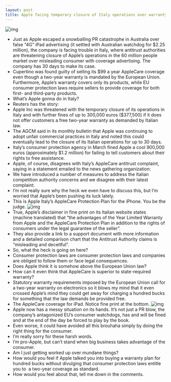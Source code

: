```yaml
---
layout: post
title: Apple facing temporary closure of Italy operations over warranty scandal
---
```

![img](http://media.idownloadblog.com/wp-content/uploads/2012/07/AppleCare-Plus-icon-medium.png)
* Just as Apple escaped a snowballing PR catastrophe in Australia over false “4G” iPad advertising (it settled with Australian watchdog for $2.25 million), the company is facing trouble in Italy, where antitrust authorities are threatening closure of Apple’s operations in the 60 million people market over misleading consumer with coverage advertising. The company has 30 days to make its case.
* Cupertino was found guilty of selling its $99 a year AppleCare coverage even though a two-year warranty is mandated by the European Union. Furthermore, Apple’s warranty covers only its products, while EU consumer protection laws require sellers to provide coverage for both first- and third-party products.
* What’s Apple gonna do in Italy?
* Reuters has the story:
* Apple Inc was threatened with the temporary closure of its operations in Italy and with further fines of up to 300,000 euros ($377,500) if it does not offer customers a free two-year warranty as demanded by Italian law.
* The AGCM said in its monthly bulletin that Apple was continuing to adopt unfair commercial practices in Italy and noted this could eventually lead to the closure of its Italian operations for up to 30 days.
* Italy’s consumer protection agency in March fined Apple a cool 900,000 euros (approximately $1.2 million) for failing to tell customers about their rights to free assistance.
* Apple, of course, disagrees with Italy’s AppleCare antitrust complaint, saying in a statement emailed to the news gathering organization:
* We have introduced a number of measures to address the Italian competition authority concerns and we disagree with their latest complaint.
* I’m not really sure why the heck we even have to discuss this, but I’m worried that Apple’s been pushing its luck lately.
* This is Apple Italy’s AppleCare Protection Plan for the iPhone. You be the judge.
![img](http://media.idownloadblog.com/wp-content/uploads/2012/07/AppleCare-iPhone-coverage-Italy.png)
* True, Apple’s disclaimer in fine print on its Italian website states (machine translated) that “the advantages of the Year Limited Warranty from Apple and the AppleCare Protection Plan in addition to the rights of consumers under the legal guarantee of the seller”.
* They also provide a link to a support document with more information and a detailed comparison chart that the Antitrust Authority claims is “misleading and deceitful”.
* So, what the heck is going on here?
* Consumer protection laws are consumer protection laws and companies are obliged to follow them or face legal consequences.
* Does Apple think it is somehow above the European Union law?
* How can it even think that AppleCare is superior to state-required warranty?
* Statutory warranty requirements imposed by the European Union call for a two-year warranty on electronics so it blows my mind that it even crossed Apple’s mind they could get away for charging a hundred bucks for something that the law demands be provided free.
* The AppleCare coverage for iPad. Notice fine print at the bottom.
![img](http://media.idownloadblog.com/wp-content/uploads/2012/07/AppleCare-iPad-coverage-Italy.jpg)
* Apple now has a messy situation on its hands. It’s not just a PR blow, the company’s antagonized EU’s consumer watchdogs, has and will be fined and at the end of the day be forced to play by the book.
* Even worse, it could have avoided all this brouhaha simply by doing the right thing for the consumer.
* I’m really sorry for these harsh words.
* I’m pro-Apple, but can’t stand when big business takes advantage of the consumer.
* Am I just getting worked up over mundane things?
* How would you feel if Apple talked you into buying a warranty plan for hundred bucks without divulging that consumer protection laws entitle you to  a two-year coverage as standard.
* How would you feel about that, tell me down in the comments.

